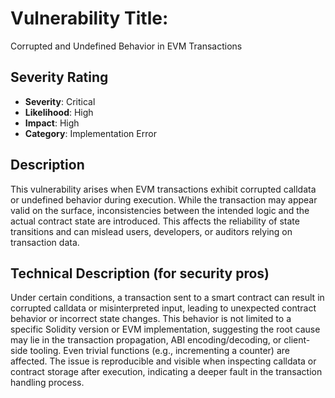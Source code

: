 # Vulnerability Title: 
Corrupted and Undefined Behavior in EVM Transactions

## Severity Rating
- **Severity**: Critical
- **Likelihood**: High
- **Impact**: High
- **Category**: Implementation Error

## Description
This vulnerability arises when EVM transactions exhibit corrupted calldata or undefined behavior during execution. While the transaction may appear valid on the surface, inconsistencies between the intended logic and the actual contract state are introduced. This affects the reliability of state transitions and can mislead users, developers, or auditors relying on transaction data.

## Technical Description (for security pros)
Under certain conditions, a transaction sent to a smart contract can result in corrupted calldata or misinterpreted input, leading to unexpected contract behavior or incorrect state changes. This behavior is not limited to a specific Solidity version or EVM implementation, suggesting the root cause may lie in the transaction propagation, ABI encoding/decoding, or client-side tooling. Even trivial functions (e.g., incrementing a counter) are affected. The issue is reproducible and visible when inspecting calldata or contract storage after execution, indicating a deeper fault in the transaction handling process.

